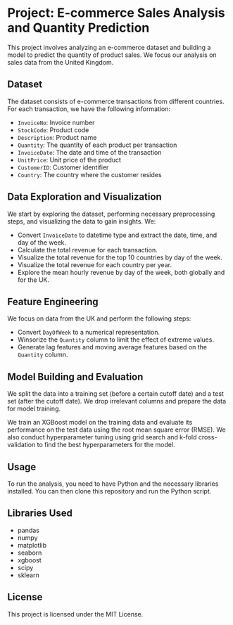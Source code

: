 # Project: E-commerce Sales Analysis and Quantity Prediction

This project involves analyzing an e-commerce dataset and building a model to predict the quantity of product sales. We focus our analysis on sales data from the United Kingdom. 

## Dataset
The dataset consists of e-commerce transactions from different countries. For each transaction, we have the following information:
- `InvoiceNo`: Invoice number
- `StockCode`: Product code
- `Description`: Product name
- `Quantity`: The quantity of each product per transaction
- `InvoiceDate`: The date and time of the transaction
- `UnitPrice`: Unit price of the product
- `CustomerID`: Customer identifier
- `Country`: The country where the customer resides

## Data Exploration and Visualization
We start by exploring the dataset, performing necessary preprocessing steps, and visualizing the data to gain insights. We:
- Convert `InvoiceDate` to datetime type and extract the date, time, and day of the week.
- Calculate the total revenue for each transaction.
- Visualize the total revenue for the top 10 countries by day of the week.
- Visualize the total revenue for each country per year.
- Explore the mean hourly revenue by day of the week, both globally and for the UK.

## Feature Engineering
We focus on data from the UK and perform the following steps:
- Convert `DayOfWeek` to a numerical representation.
- Winsorize the `Quantity` column to limit the effect of extreme values.
- Generate lag features and moving average features based on the `Quantity` column.

## Model Building and Evaluation
We split the data into a training set (before a certain cutoff date) and a test set (after the cutoff date). We drop irrelevant columns and prepare the data for model training.

We train an XGBoost model on the training data and evaluate its performance on the test data using the root mean square error (RMSE). We also conduct hyperparameter tuning using grid search and k-fold cross-validation to find the best hyperparameters for the model.

## Usage
To run the analysis, you need to have Python and the necessary libraries installed. You can then clone this repository and run the Python script.

## Libraries Used
- pandas
- numpy
- matplotlib
- seaborn
- xgboost
- scipy
- sklearn

## License
This project is licensed under the MIT License.